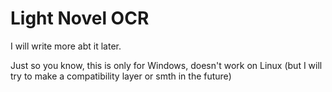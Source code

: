 # Light Novel OCR

I will write more abt it later.

Just so you know, this is only for Windows, doesn't work on Linux (but I will try to make a compatibility layer or smth in the future)